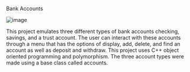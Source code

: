 Bank Accounts

![image](https://user-images.githubusercontent.com/63017226/212769895-5d1c20d4-fe2b-4dc9-8dab-2d6e9c594063.png)

This project emulates three different types of bank accounts checking, savings, and a trust account. The user can interact with these accounts through a menu that has the options of display, add, delete, and find an account as well as deposit and withdraw. This project uses C++ object oriented programming and polymorphism. The three account types were made using a base class called accounts.
